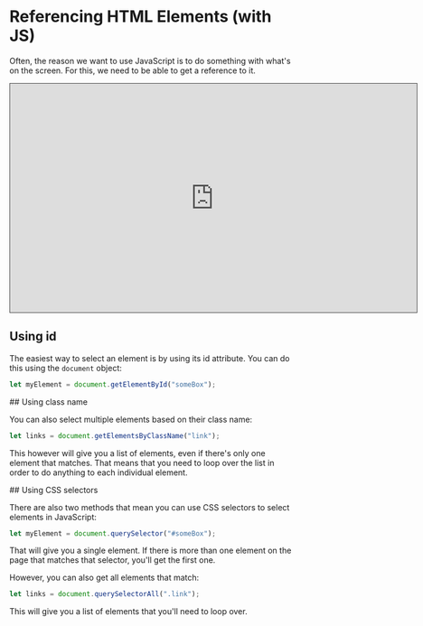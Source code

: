 # Referencing HTML Elements (with JS)

Often, the reason we want to use JavaScript is to do something with what's on the screen. For this, we need to be able to get a reference to it.

<iframe src="https://dmureplay.cloud.panopto.eu/Panopto/Pages/Embed.aspx?id=71cbde89-c534-4be1-abf8-ac6200f959fe&autoplay=false&offerviewer=true&showtitle=true&showbrand=false&start=0&interactivity=all" height="405" width="720" style="border: 1px solid #464646;" allowfullscreen allow="autoplay"></iframe>

## Using id

The easiest way to select an element is by using its id attribute. You can do this using the `document` object:

```js
let myElement = document.getElementById("someBox");
```

## Using class name

You can also select multiple elements based on their class name:

```js
let links = document.getElementsByClassName("link");
```

This however will give you a list of elements, even if there's only one element that matches. That means that you need to loop over the list in order to do anything to each individual element.

## Using CSS selectors

There are also two methods that mean you can use CSS selectors to select elements in JavaScript:

```js
let myElement = document.querySelector("#someBox");
```

That will give you a single element. If there is more than one element on the page that matches that selector, you'll get the first one.

However, you can also get all elements that match:

```js
let links = document.querySelectorAll(".link");
```

This will give you a list of elements that you'll need to loop over.
